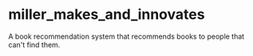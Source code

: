 # miller_makes_and_innovates
A book recommendation system that recommends books to people that can't find them.
